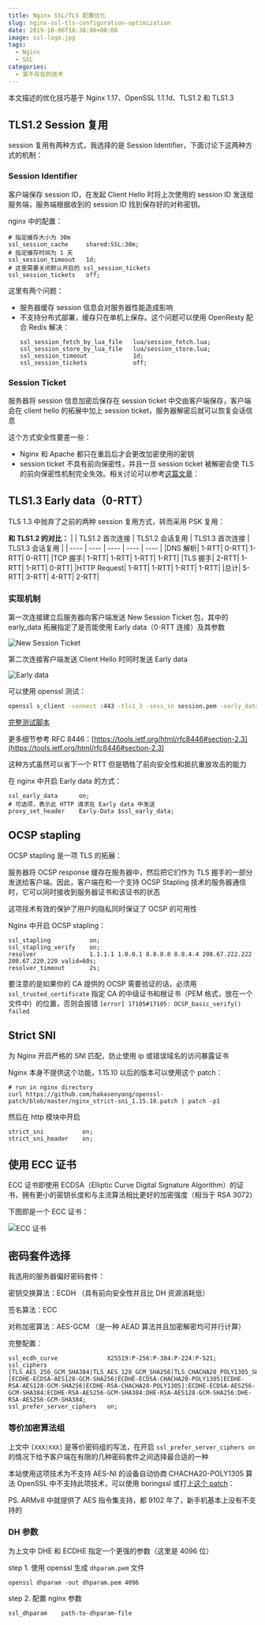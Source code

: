 ```yaml
---
title: Nginx SSL/TLS 配置优化
slug: nginx-ssl-tls-configuration-optimization
date: 2019-10-06T18:38:00+08:00
image: ssl-logo.jpg
tags:
  - Nginx
  - SSL
categories:
  - 某不存在的技术
---
```


本文描述的优化技巧基于 Nginx 1.17、OpenSSL 1.1.1d、TLS1.2 和 TLS1.3

<!--more-->

## TLS1.2 Session 复用

session 复用有两种方式，我选择的是 Session Identifier，下面讨论下这两种方式的机制：

### Session Identifier

客户端保存 session ID，在发起 Client Hello 时将上次使用的 session ID 发送给服务端，服务端根据收到的 session ID 找到保存好的对称密钥。

nginx 中的配置：

```nginx
# 指定缓存大小为 30m
ssl_session_cache     shared:SSL:30m;
# 指定缓存时间为 1 天
ssl_session_timeout   1d;
# 这里需要关闭默认开启的 ssl_session_tickets
ssl_session_tickets   off;
```

这里有两个问题：

- 服务器缓存 session 信息会对服务器性能造成影响
- 不支持分布式部署，缓存只在单机上保存。这个问题可以使用 OpenResty 配合 Redis 解决：
  ```nginx
  ssl_session_fetch_by_lua_file   lua/session_fetch.lua;
  ssl_session_store_by_lua_file   lua/session_store.lua;
  ssl_session_timeout             1d;
  ssl_session_tickets             off;
  ```

### Session Ticket

服务器将 session 信息加密后保存在 session ticket 中交由客户端保存，客户端会在 client hello 的拓展中加上 session ticket，服务器解密后就可以恢复会话信息

这个方式安全性要差一些：

- Nginx 和 Apache 都只在重启后才会更改加密使用的密钥
- session ticket 不具有前向保密性，并且一旦 session ticket 被解密会使 TLS 的前向保密性机制完全失效。相关讨论可以参考[这篇文章](https://www.imperialviolet.org/2013/06/27/botchingpfs.html)：

## TLS1.3 Early data（0-RTT）

TLS 1.3 中抛弃了之前的两种 session 复用方式，转而采用 PSK 复用：

**和 TLS1.2 的对比：**
| | TLS1.2 首次连接 | TLS1.2 会话复用 | TLS1.3 首次连接 | TLS1.3 会话复用 |
| ---- | ---- | ---- | ---- | ---- |
|DNS 解析| 1-RTT| 0-RTT| 1-RTT| 0-RTT|
|TCP 握手| 1-RTT| 1-RTT| 1-RTT| 1-RTT|
|TLS 握手| 2-RTT| 1-RTT| 1-RTT| 0-RTT|
|HTTP Request| 1-RTT| 1-RTT| 1-RTT| 1-RTT|
|总计| 5-RTT| 3-RTT| 4-RTT| 2-RTT|

### 实现机制

第一次连接建立后服务器向客户端发送 New Session Ticket 包，其中的 early_data 拓展指定了是否能使用 Early data（0-RTT 连接）及其参数

![New Session Ticket](new-session-ticket.png)

第二次连接客户端发送 Client Hello 时同时发送 Early data

![Early data](early-data.png)

可以使用 openssl 测试：

```bash
openssl s_client -connect :443 -tls1_3 -sess_in session.pem -early_data request.txt
```

[完整测试脚本](https://gist.github.com/5e639bfaf012ad5840f36a591f7d4904#file-test-early-data-sh)

更多细节参考 RFC 8446：[https://tools.ietf.org/html/rfc8446#section-2.3](https://tools.ietf.org/html/rfc8446#section-2.3)

这种方式虽然可以省下一个 RTT 但是牺牲了前向安全性和抵抗重放攻击的能力

在 nginx 中开启 Early data 的方式：

```nginx
ssl_early_data      on;
# 可选项，表示此 HTTP 请求在 Early data 中发送
proxy_set_header    Early-Data $ssl_early_data;
```

## OCSP stapling

OCSP stapling 是一项 TLS 的拓展：

服务器将 OCSP response 缓存在服务器中，然后把它们作为 TLS 握手的一部分发送给客户端。因此，客户端在和一个支持 OCSP Stapling 技术的服务器通信时，它可以同时接收到服务器证书和该证书的状态

这项技术有效的保护了用户的隐私同时保证了 OCSP 的可用性

Nginx 中开启 OCSP stapling：

```nginx
ssl_stapling           on;
ssl_stapling_verify    on;
resolver               1.1.1.1 1.0.0.1 8.8.8.8 8.8.4.4 208.67.222.222 208.67.220.220 valid=60s;
resolver_timeout       2s;
```

要注意的是如果你的 CA 提供的 OCSP 需要验证的话，必须用 `ssl_trusted_certificate` 指定 CA 的中级证书和根证书（PEM 格式，放在一个文件中）的位置，否则会报错 `[error] 17105#17105: OCSP_basic_verify() failed`

## Strict SNI

为 Nginx 开启严格的 SNI 匹配，防止使用 ip 或错误域名的访问暴露证书

Nginx 本身不提供这个功能，1.15.10 以后的版本可以使用这个 patch：

```nginx
# run in nginx directory
curl https://github.com/hakasenyang/openssl-patch/blob/master/nginx_strict-sni_1.15.10.patch | patch -p1
```

然后在 http 模块中开启

```nginx
strict_sni           on;
strict_sni_header    on;
```

## 使用 ECC 证书

ECC 证书即使用 ECDSA（Elliptic Curve Digital Signature Algorithm）的证书，拥有更小的密钥长度和与主流算法相比更好的加密强度（相当于 RSA 3072）

下图即是一个 ECC 证书：

![ECC 证书](ecc-cert.png)

## 密码套件选择

我选用的服务器偏好密码套件：

密钥交换算法：ECDH （具有前向安全性并且比 DH 资源消耗低）

签名算法：ECC

对称加密算法：AES-GCM （是一种 AEAD 算法并且加密解密均可并行计算）

完整配置：

```nginx
ssl_ecdh_curve              X25519:P-256:P-384:P-224:P-521;
ssl_ciphers                 [TLS_AES_256_GCM_SHA384|TLS_AES_128_GCM_SHA256|TLS_CHACHA20_POLY1305_SHA256]:[ECDHE-ECDSA-AES128-GCM-SHA256|ECDHE-ECDSA-CHACHA20-POLY1305|ECDHE-RSA-AES128-GCM-SHA256|ECDHE-RSA-CHACHA20-POLY1305]:ECDHE-ECDSA-AES256-GCM-SHA384:ECDHE-RSA-AES256-GCM-SHA384:DHE-RSA-AES128-GCM-SHA256:DHE-RSA-AES256-GCM-SHA384;
ssl_prefer_server_ciphers   on;
```

### 等价加密算法组

上文中 `[XXX|XXX]` 是等价密码组的写法，在开启 `ssl_prefer_server_ciphers on` 的情况下给予客户端在有限的几种密码套件之间选择最合适的一种

本站使用这项技术为不支持 AES-NI 的设备自动协商 CHACHA20-POLY1305 算法
OpenSSL 中不支持此项技术，可以使用 boringssl 或打上[这个 patch](https://github.com/hakasenyang/openssl-patch/blob/master/openssl-equal-1.1.1d_ciphers.patch)：

PS. ARMv8 中就提供了 AES 指令集支持，都 9102 年了，新手机基本上没有不支持的

### DH 参数

为上文中 DHE 和 ECDHE 指定一个更强的参数（这里是 4096 位）

step 1. 使用 openssl 生成 `dhparam.pem` 文件

```nginx
openssl dhparam -out dhparam.pem 4096
```

step 2. 配置 nginx 参数

```nginx
ssl_dhparam    path-to-dhparam-file
```

